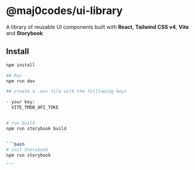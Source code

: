 # @maj0codes/ui-library

A library of reusable UI components built with **React**, **Tailwind CSS v4**, **Vite** and **Storybook**.

## Install

````bash
npm install

## Run
npm run dev

## create a .env file with the folllowing keys

- your key:
  VITE_TMDB_API_TOKE


# run build
npm run storybook build


```bash
# init Storybook
npm run storybook

```
````
